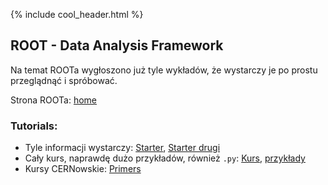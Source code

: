 {% include cool_header.html %}

## ROOT - Data Analysis Framework
Na temat ROOTa wygłoszono już tyle wykładów, że wystarczy je po prostu przeglądnąć i spróbować. <BR>

Strona ROOTa: [home](https://root.cern.ch/)

### Tutorials:
- Tyle informacji wystarczy: [Starter](https://agnieszkamucha.github.io/OPJzM/Files/ROOT_Tutorial_Bose.pdf), 
[Starter drugi](https://agnieszkamucha.github.io/OPJzM/Files/Root_basic.pdf)
- Cały kurs, naprawdę dużo przykładów, również `.py`: [Kurs](https://www.nevis.columbia.edu/~seligman/root-class/), [przykłady](https://www.nevis.columbia.edu/~seligman/root-class/files/)
- Kursy CERNowskie: [Primers](https://root.cern.ch/root/htmldoc/guides/primer/ROOTPrimer.html)
